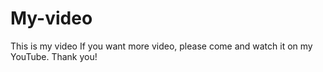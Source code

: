 # My-video
This is my video
If you want more video, please come and watch it on my YouTube.
Thank you!
